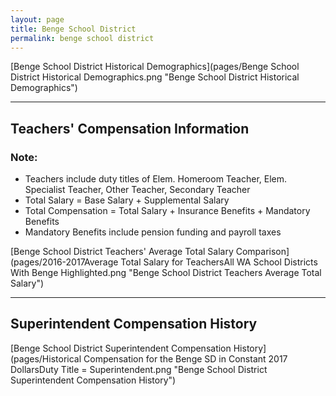 ```yaml
---
layout: page
title: Benge School District
permalink: benge school district
---
```



[Benge School District Historical Demographics](pages/Benge School District Historical Demographics.png "Benge School District Historical Demographics")

___

## Teachers' Compensation Information
### Note:
- Teachers include duty titles of Elem. Homeroom Teacher, Elem. Specialist Teacher, Other Teacher, Secondary Teacher
- Total Salary = Base Salary + Supplemental Salary
- Total Compensation = Total Salary + Insurance Benefits + Mandatory Benefits
- Mandatory Benefits include pension funding and payroll taxes

[Benge School District Teachers' Average Total Salary Comparison](pages/2016-2017Average Total Salary for TeachersAll WA School Districts With Benge Highlighted.png "Benge School District Teachers Average Total Salary")


___

## Superintendent Compensation History

[Benge School District Superintendent Compensation History](pages/Historical Compensation for the Benge SD in Constant 2017 DollarsDuty Title = Superintendent.png "Benge School District Superintendent Compensation History")

